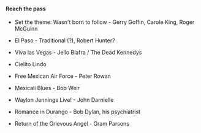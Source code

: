 #### Reach the pass
- Set the theme: Wasn't born to follow - Gerry Goffin, Carole King, Roger McGuinn

- El Paso - Traditional (?), Robert Hunter? 
- Viva las Vegas - Jello Biafra / The Dead Kennedys
- Cielito Lindo  
- Free Mexican Air Force - Peter Rowan
- Mexicali Blues - Bob Weir  
- Waylon Jennings Live! - John Darnielle  
- Romance in Durango - Bob Dylan, his psychiatrist  
- Return of the Grievous Angel - Gram Parsons 